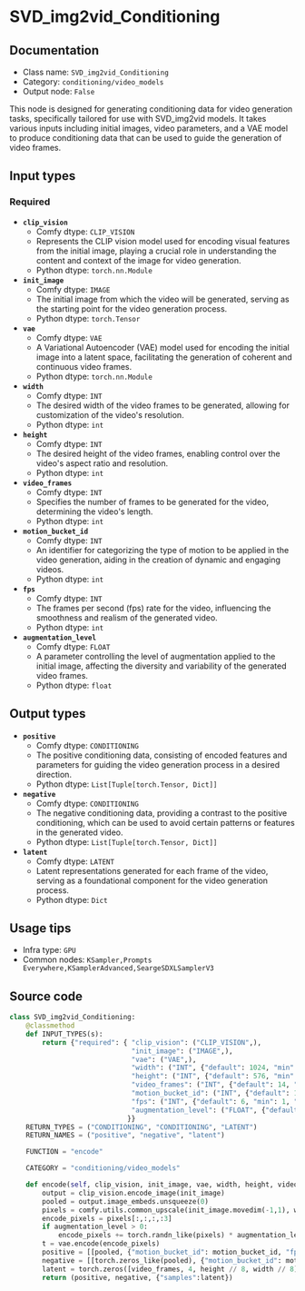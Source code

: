 # SVD_img2vid_Conditioning
## Documentation
- Class name: `SVD_img2vid_Conditioning`
- Category: `conditioning/video_models`
- Output node: `False`

This node is designed for generating conditioning data for video generation tasks, specifically tailored for use with SVD_img2vid models. It takes various inputs including initial images, video parameters, and a VAE model to produce conditioning data that can be used to guide the generation of video frames.
## Input types
### Required
- **`clip_vision`**
    - Comfy dtype: `CLIP_VISION`
    - Represents the CLIP vision model used for encoding visual features from the initial image, playing a crucial role in understanding the content and context of the image for video generation.
    - Python dtype: `torch.nn.Module`
- **`init_image`**
    - Comfy dtype: `IMAGE`
    - The initial image from which the video will be generated, serving as the starting point for the video generation process.
    - Python dtype: `torch.Tensor`
- **`vae`**
    - Comfy dtype: `VAE`
    - A Variational Autoencoder (VAE) model used for encoding the initial image into a latent space, facilitating the generation of coherent and continuous video frames.
    - Python dtype: `torch.nn.Module`
- **`width`**
    - Comfy dtype: `INT`
    - The desired width of the video frames to be generated, allowing for customization of the video's resolution.
    - Python dtype: `int`
- **`height`**
    - Comfy dtype: `INT`
    - The desired height of the video frames, enabling control over the video's aspect ratio and resolution.
    - Python dtype: `int`
- **`video_frames`**
    - Comfy dtype: `INT`
    - Specifies the number of frames to be generated for the video, determining the video's length.
    - Python dtype: `int`
- **`motion_bucket_id`**
    - Comfy dtype: `INT`
    - An identifier for categorizing the type of motion to be applied in the video generation, aiding in the creation of dynamic and engaging videos.
    - Python dtype: `int`
- **`fps`**
    - Comfy dtype: `INT`
    - The frames per second (fps) rate for the video, influencing the smoothness and realism of the generated video.
    - Python dtype: `int`
- **`augmentation_level`**
    - Comfy dtype: `FLOAT`
    - A parameter controlling the level of augmentation applied to the initial image, affecting the diversity and variability of the generated video frames.
    - Python dtype: `float`
## Output types
- **`positive`**
    - Comfy dtype: `CONDITIONING`
    - The positive conditioning data, consisting of encoded features and parameters for guiding the video generation process in a desired direction.
    - Python dtype: `List[Tuple[torch.Tensor, Dict]]`
- **`negative`**
    - Comfy dtype: `CONDITIONING`
    - The negative conditioning data, providing a contrast to the positive conditioning, which can be used to avoid certain patterns or features in the generated video.
    - Python dtype: `List[Tuple[torch.Tensor, Dict]]`
- **`latent`**
    - Comfy dtype: `LATENT`
    - Latent representations generated for each frame of the video, serving as a foundational component for the video generation process.
    - Python dtype: `Dict`
## Usage tips
- Infra type: `GPU`
- Common nodes: `KSampler,Prompts Everywhere,KSamplerAdvanced,SeargeSDXLSamplerV3`


## Source code
```python
class SVD_img2vid_Conditioning:
    @classmethod
    def INPUT_TYPES(s):
        return {"required": { "clip_vision": ("CLIP_VISION",),
                              "init_image": ("IMAGE",),
                              "vae": ("VAE",),
                              "width": ("INT", {"default": 1024, "min": 16, "max": nodes.MAX_RESOLUTION, "step": 8}),
                              "height": ("INT", {"default": 576, "min": 16, "max": nodes.MAX_RESOLUTION, "step": 8}),
                              "video_frames": ("INT", {"default": 14, "min": 1, "max": 4096}),
                              "motion_bucket_id": ("INT", {"default": 127, "min": 1, "max": 1023}),
                              "fps": ("INT", {"default": 6, "min": 1, "max": 1024}),
                              "augmentation_level": ("FLOAT", {"default": 0.0, "min": 0.0, "max": 10.0, "step": 0.01})
                             }}
    RETURN_TYPES = ("CONDITIONING", "CONDITIONING", "LATENT")
    RETURN_NAMES = ("positive", "negative", "latent")

    FUNCTION = "encode"

    CATEGORY = "conditioning/video_models"

    def encode(self, clip_vision, init_image, vae, width, height, video_frames, motion_bucket_id, fps, augmentation_level):
        output = clip_vision.encode_image(init_image)
        pooled = output.image_embeds.unsqueeze(0)
        pixels = comfy.utils.common_upscale(init_image.movedim(-1,1), width, height, "bilinear", "center").movedim(1,-1)
        encode_pixels = pixels[:,:,:,:3]
        if augmentation_level > 0:
            encode_pixels += torch.randn_like(pixels) * augmentation_level
        t = vae.encode(encode_pixels)
        positive = [[pooled, {"motion_bucket_id": motion_bucket_id, "fps": fps, "augmentation_level": augmentation_level, "concat_latent_image": t}]]
        negative = [[torch.zeros_like(pooled), {"motion_bucket_id": motion_bucket_id, "fps": fps, "augmentation_level": augmentation_level, "concat_latent_image": torch.zeros_like(t)}]]
        latent = torch.zeros([video_frames, 4, height // 8, width // 8])
        return (positive, negative, {"samples":latent})

```

